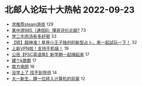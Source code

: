 # 北邮人论坛十大热帖 2022-09-23

- [求推荐steam游戏](https://bbs.byr.cn/article/PCGame/133026) 129
- [某中游985（通信B）懂哥评价北邮?](https://bbs.byr.cn/article/Feeling/3193690) 73
- [学二牛肉汤有多好喝](https://bbs.byr.cn/article/Food/521626) 33
- [【转】超神准！星座小王子独创的新型占卜、來一起試玩一下！](https://bbs.byr.cn/article/Constellations/326533) 32
- [上新VPN啦！支持手机端！](https://bbs.byr.cn/article/BUPTNet/107861) 19
- [公告【PSC英语角】新学期一起嗨起来](https://bbs.byr.cn/article/EnglishBar/75503) 17
- [建个k歌群](https://bbs.byr.cn/article/KaraOK/109533) 17
- [南方电网](https://bbs.byr.cn/article/Job/2171702) 16
- [没学上了 找不到导师](https://bbs.byr.cn/article/AimGraduate/1219758) 14
- [大一新生，蹲一位转入计算机的前辈](https://bbs.byr.cn/article/Talking/6364919) 12


